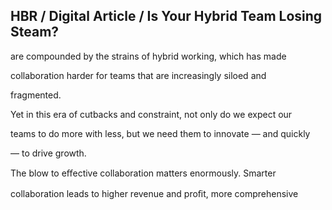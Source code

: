 ## HBR / Digital Article / Is Your Hybrid Team Losing Steam?

are compounded by the strains of hybrid working, which has made

collaboration harder for teams that are increasingly siloed and

fragmented.

Yet in this era of cutbacks and constraint, not only do we expect our

teams to do more with less, but we need them to innovate — and quickly

— to drive growth.

The blow to eﬀective collaboration matters enormously. Smarter

collaboration leads to higher revenue and proﬁt, more comprehensive